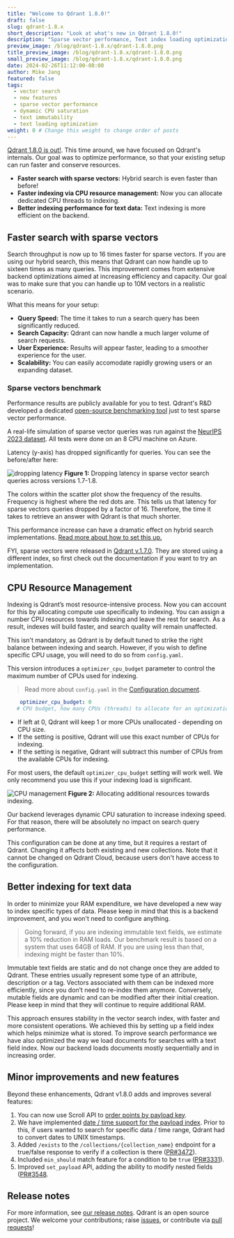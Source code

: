 ```yaml
---
title: "Welcome to Qdrant 1.8.0!"
draft: false
slug: qdrant-1.8.x 
short_description: "Look at what's new in Qdrant 1.8.0!"
description: "Sparse vector performance, Text index loading optimization, Text immutability, Dynamic CPU saturation" 
preview_image: /blog/qdrant-1.8.x/qdrant-1.8.0.png
title_preview_image: /blog/qdrant-1.8.x/qdrant-1.8.0.png
small_preview_image: /blog/qdrant-1.8.x/qdrant-1.8.0.png
date: 2024-02-26T11:12:00-08:00
author: Mike Jang
featured: false 
tags:
  - vector search
  - new features
  - sparse vector performance
  - dymamic CPU saturation
  - text immutability
  - text loading optimization
weight: 0 # Change this weight to change order of posts
---
```


[Qdrant 1.8.0 is out!](https://github.com/qdrant/qdrant/releases/tag/v1.8.0).
This time around, we have focused on Qdrant's internals. Our goal was to optimize performance, so that your existing setup can run faster and conserve resources. 

- **Faster search with sparse vectors:** Hybrid search is even faster than before!
- **Faster indexing via CPU resource management:** Now you can allocate dedicated CPU threads to indexing. 
- **Better indexing performance for text data:** Text indexing is more efficient on the backend.

## Faster search with sparse vectors

Search throughput is now up to 16 times faster for sparse vectors. If you are using our hybrid search, this means that Qdrant can now handle up to sixteen times as many queries. This improvement comes from extensive backend optimizations aimed at increasing efficiency and capacity. Our goal was to make sure that you can handle up to 10M vectors in a realistic scenario.

What this means for your setup:

- **Query Speed:** The time it takes to run a search query has been significantly reduced. 
- **Search Capacity:** Qdrant can now handle a much larger volume of search requests.
- **User Experience:** Results will appear faster, leading to a smoother experience for the user.
- **Scalability:** You can easily accomodate rapidly growing users or an expanding dataset.

### Sparse vectors benchmark

Performance results are publicly available for you to test. Qdrant's R&D developed a dedicated [open-source benchmarking tool](https://github.com/qdrant/sparse-vectors-benchmark) just to test sparse vector performance.

A real-life simulation of sparse vector queries was run against the [NeurIPS 2023 dataset](https://big-ann-benchmarks.com/neurips23.html). All tests were done on an 8 CPU machine on Azure. 

Latency (y-axis) has dropped significantly for queries. You can see the before/after here:

![dropping latency](/blog/qdrant-1.8.x/benchmark.png)
**Figure 1:** Dropping latency in sparse vector search queries across versions 1.7-1.8.

The colors within the scatter plot show the frequency of the results. Frequency is highest where the red dots are. This tells us that latency for sparse vectors queries dropped by a factor of 16. Therefore, the time it takes to retrieve an answer with Qdrant is that much shorter. 

This performance increase can have a dramatic effect on hybrid search implementations. [Read more about how to set this up.](https://qdrant.tech/articles/sparse-vectors/)

FYI, sparse vectors were released in [Qdrant v.1.7.0](https://qdrant.tech/articles/qdrant-1.7.x/#sparse-vectors). They are stored using a different index, so first check out the documentation if you want to try an implementation.

## CPU Resource Management

Indexing is Qdrant’s most resource-intensive process. Now you can account for this by allocating compute use specifically to indexing. You can assign a number CPU resources towards indexing and leave the rest for search. As a result, indexes will build faster, and search quality will remain unaffected.

This isn't mandatory, as Qdrant is by default tuned to strike the right balance between indexing and search. However, if you wish to define specific CPU usage, you will need to do so from `config.yaml`.

This version introduces a `optimizer_cpu_budget` parameter to control the maximum number of CPUs used for indexing. 

> Read more about `config.yaml` in the [Configuration document](https://qdrant.tech/documentation/guides/configuration/).

```yaml
    optimizer_cpu_budget: 0
   # CPU budget, how many CPUs (threads) to allocate for an optimization job.
```
- If left at 0, Qdrant will keep 1 or more CPUs unallocated - depending on CPU size.
- If the setting is positive, Qdrant will use this exact number of CPUs for indexing.
- If the setting is negative, Qdrant will subtract this number of CPUs from the available CPUs for indexing.

For most users, the default `optimizer_cpu_budget` setting will work well. We only recommend you use this if your indexing load is significant.

![CPU management](/blog/qdrant-1.8.x/cpu-management.png)
**Figure 2:** Allocating additional resources towards indexing.

Our backend leverages dynamic CPU saturation to increase indexing speed. For that reason, there will be absolutely no impact on search query performance.

This configuration can be done at any time, but it requires a restart of Qdrant. Changing it affects both existing and new collections. Note that it cannot be changed on Qdrant Cloud, because users don't have access to the configuration.

## Better indexing for text data

In order to minimize your RAM expenditure, we have developed a new way to index specific types of data. Please keep in mind that this is a backend improvement, and you won't need to configure anything. 

> Going forward, if you are indexing immutable text fields, we estimate a 10% reduction in RAM loads. Our benchmark result is based on a system that uses 64GB of RAM. If you are using less than that, indexing might be faster than 10%.

Immutable text fields are static and do not change once they are added to Qdrant. These entries usually represent some type of an attribute, description or a tag. Vectors associated with them can be indexed more efficiently, since you don’t need to re-index them anymore. Conversely, mutable fields are dynamic and can be modified after their initial creation. Please keep in mind that they will continue to require additional RAM.

This approach ensures stability in the vector search index, with faster and more consistent operations. We achieved this by setting up a field index which helps minimize what is stored. To improve search performance we have also optimized the way we load documents for searches with a text field index. Now our backend loads documents mostly sequentially and in increasing order.


## Minor improvements and new features

Beyond these enhancements, Qdrant v1.8.0 adds and improves several features:

<!-- Requires merging https://github.com/qdrant/landing_page/pull/631 -->
1. You can now use Scroll API to [order points by payload key](/documentation/concepts/points/#order-points-by-a-payload-key).
2. We have implemented [date / time support for the payload index](https://github.com/qdrant/qdrant/issues/3320). 
Prior to this, if users wanted to search for specific data / time range, Qdrant had to convert dates to UNIX timestamps.
3. Added `/exists` to the `/collections/{collection_name}` endpoint for a true/false response to verify if a collection is there ([PR#3472](https://github.com/qdrant/qdrant/pull/3472)).
4. Included `min_should` match feature for a condition to be `true` ([PR#3331](https://github.com/qdrant/qdrant/pull/3466/)).
5. Improved `set_payload` API, adding the ability to modify nested fields ([PR#3548](https://github.com/qdrant/qdrant/pull/3548).

## Release notes
<!-- The link won't work until we create v1.8.0 release notes -->

For more information, see [our release notes](https://github.com/qdrant/qdrant/releases/tag/v1.8.0). 
Qdrant is an open source project. We welcome your contributions; raise [issues](https://github.com/qdrant/qdrant/issues), or contribute via [pull requests](https://github.com/qdrant/qdrant/pulls)!
